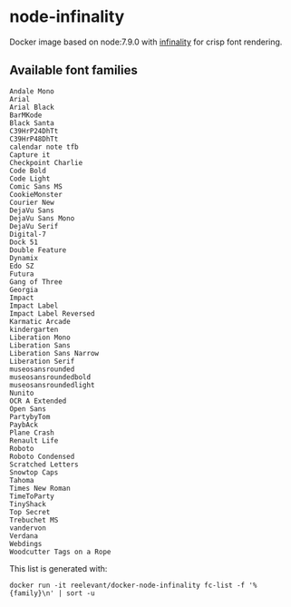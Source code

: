 # node-infinality

Docker image based on node:7.9.0 with [infinality](https://bohoomil.com/) for crisp font rendering.

## Available font families

    Andale Mono
    Arial
    Arial Black
    BarMKode
    Black Santa
    C39HrP24DhTt
    C39HrP48DhTt
    calendar note tfb
    Capture it
    Checkpoint Charlie
    Code Bold
    Code Light
    Comic Sans MS
    CookieMonster
    Courier New
    DejaVu Sans
    DejaVu Sans Mono
    DejaVu Serif
    Digital-7
    Dock 51
    Double Feature
    Dynamix
    Edo SZ
    Futura
    Gang of Three
    Georgia
    Impact
    Impact Label
    Impact Label Reversed
    Karmatic Arcade
    kindergarten
    Liberation Mono
    Liberation Sans
    Liberation Sans Narrow
    Liberation Serif
    museosansrounded
    museosansroundedbold
    museosansroundedlight
    Nunito
    OCR A Extended
    Open Sans
    PartybyTom
    PaybAck
    Plane Crash
    Renault Life
    Roboto
    Roboto Condensed
    Scratched Letters
    Snowtop Caps
    Tahoma
    Times New Roman
    TimeToParty
    TinyShack
    Top Secret
    Trebuchet MS
    vandervon
    Verdana
    Webdings
    Woodcutter Tags on a Rope


This list is generated with:

    docker run -it reelevant/docker-node-infinality fc-list -f '%{family}\n' | sort -u


